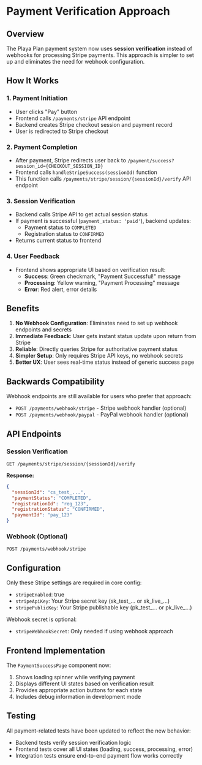 # Payment Verification Approach

## Overview

The Playa Plan payment system now uses **session verification** instead of webhooks for processing Stripe payments. This approach is simpler to set up and eliminates the need for webhook configuration.

## How It Works

### 1. Payment Initiation
- User clicks "Pay" button
- Frontend calls `/payments/stripe` API endpoint
- Backend creates Stripe checkout session and payment record
- User is redirected to Stripe checkout

### 2. Payment Completion
- After payment, Stripe redirects user back to `/payment/success?session_id={CHECKOUT_SESSION_ID}`
- Frontend calls `handleStripeSuccess(sessionId)` function
- This function calls `/payments/stripe/session/{sessionId}/verify` API endpoint

### 3. Session Verification
- Backend calls Stripe API to get actual session status
- If payment is successful (`payment_status: 'paid'`), backend updates:
  - Payment status to `COMPLETED`
  - Registration status to `CONFIRMED`
- Returns current status to frontend

### 4. User Feedback
- Frontend shows appropriate UI based on verification result:
  - **Success**: Green checkmark, "Payment Successful!" message
  - **Processing**: Yellow warning, "Payment Processing" message
  - **Error**: Red alert, error details

## Benefits

1. **No Webhook Configuration**: Eliminates need to set up webhook endpoints and secrets
2. **Immediate Feedback**: User gets instant status update upon return from Stripe
3. **Reliable**: Directly queries Stripe for authoritative payment status
4. **Simpler Setup**: Only requires Stripe API keys, no webhook secrets
5. **Better UX**: User sees real-time status instead of generic success page

## Backwards Compatibility

Webhook endpoints are still available for users who prefer that approach:
- `POST /payments/webhook/stripe` - Stripe webhook handler (optional)
- `POST /payments/webhook/paypal` - PayPal webhook handler (optional)

## API Endpoints

### Session Verification
```
GET /payments/stripe/session/{sessionId}/verify
```

**Response:**
```json
{
  "sessionId": "cs_test_...",
  "paymentStatus": "COMPLETED",
  "registrationId": "reg_123",
  "registrationStatus": "CONFIRMED",
  "paymentId": "pay_123"
}
```

### Webhook (Optional)
```
POST /payments/webhook/stripe
```

## Configuration

Only these Stripe settings are required in core config:
- `stripeEnabled`: true
- `stripeApiKey`: Your Stripe secret key (sk_test_... or sk_live_...)
- `stripePublicKey`: Your Stripe publishable key (pk_test_... or pk_live_...)

Webhook secret is optional:
- `stripeWebhookSecret`: Only needed if using webhook approach

## Frontend Implementation

The `PaymentSuccessPage` component now:
1. Shows loading spinner while verifying payment
2. Displays different UI states based on verification result
3. Provides appropriate action buttons for each state
4. Includes debug information in development mode

## Testing

All payment-related tests have been updated to reflect the new behavior:
- Backend tests verify session verification logic
- Frontend tests cover all UI states (loading, success, processing, error)
- Integration tests ensure end-to-end payment flow works correctly 